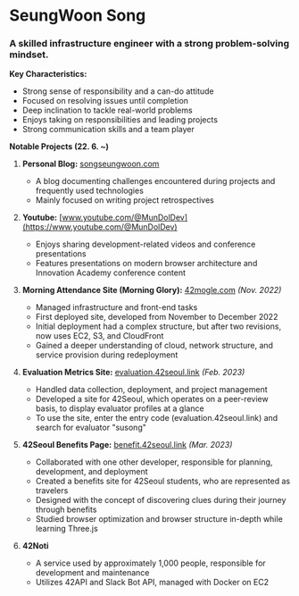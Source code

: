 # SeungWoon Song

### A skilled infrastructure engineer with a strong problem-solving mindset.

**Key Characteristics:**
- Strong sense of responsibility and a can-do attitude
- Focused on resolving issues until completion
- Deep inclination to tackle real-world problems
- Enjoys taking on responsibilities and leading projects
- Strong communication skills and a team player

**Notable Projects (22. 6. ~)**

1. **Personal Blog:** [songseungwoon.com](http://songseungwoon.com)
    - A blog documenting challenges encountered during projects and frequently used technologies
    - Mainly focused on writing project retrospectives

2. **Youtube:** [www.youtube.com/@MunDolDev](https://www.youtube.com/@MunDolDev)
    - Enjoys sharing development-related videos and conference presentations
    - Features presentations on modern browser architecture and Innovation Academy conference content

3. **Morning Attendance Site (Morning Glory):** [42mogle.com](http://42mogle.com) _(Nov. 2022)_
    - Managed infrastructure and front-end tasks
    - First deployed site, developed from November to December 2022
    - Initial deployment had a complex structure, but after two revisions, now uses EC2, S3, and CloudFront
    - Gained a deeper understanding of cloud, network structure, and service provision during redeployment

4. **Evaluation Metrics Site:** [evaluation.42seoul.link](http://evaluation.42seoul.link) _(Feb. 2023)_
    - Handled data collection, deployment, and project management
    - Developed a site for 42Seoul, which operates on a peer-review basis, to display evaluator profiles at a glance
    - To use the site, enter the entry code (evaluation.42seoul.link) and search for evaluator "susong"

5. **42Seoul Benefits Page:** [benefit.42seoul.link](http://benefit.42seoul.link) _(Mar. 2023)_
    - Collaborated with one other developer, responsible for planning, development, and deployment
    - Created a benefits site for 42Seoul students, who are represented as travelers
    - Designed with the concept of discovering clues during their journey through benefits
    - Studied browser optimization and browser structure in-depth while learning Three.js

6. **42Noti**
    - A service used by approximately 1,000 people, responsible for development and maintenance
    - Utilizes 42API and Slack Bot API, managed with Docker on EC2

